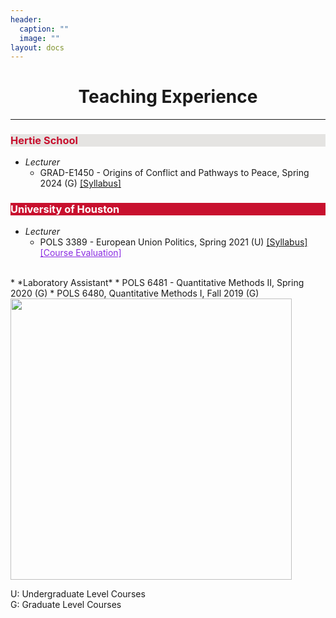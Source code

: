 ```yaml
---
header:
  caption: ""
  image: ""
layout: docs
---
```



<h1 style="text-align:center;">Teaching Experience</h1>
<hr />


<h3 style="background-color:#E5E4E2;color:#c8102e">Hertie School</h3>  

* *Lecturer*
    * GRAD-E1450 - Origins of Conflict and Pathways to Peace, Spring 2024 (G) <a href="/files/Hertie_Syllabus.pdf" style="color: #blue">[Syllabus]</a> 


<h3 style="background-color:#c8102e;color:white">University of Houston</h3>  
 
 
* *Lecturer*
    * POLS 3389 - European Union Politics, Spring 2021 (U) <a href="/files/POLS3389_Syllabus.pdf" style="color: #blue">[Syllabus]</a> <a href="/files/EUevaluation.pdf" style="color: blueviolet">[Course Evaluation]</a> 
<br/>
* *Laboratory Assistant*
    * POLS 6481 - Quantitative Methods II, Spring 2020 (G) 
    * POLS 6480, Quantitative Methods I, Fall 2019 (G)
<br/>

<img src="../../img/pic1.jpg" alt="" style="width:450px;height:450px;">

U: Undergraduate Level Courses\
G: Graduate Level Courses
